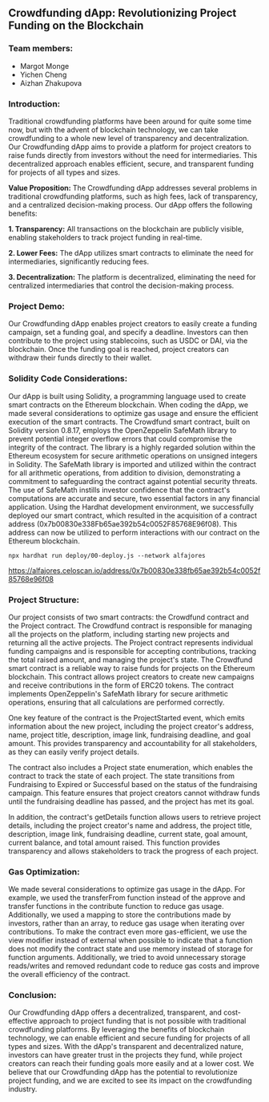 ## Crowdfunding dApp: Revolutionizing Project Funding on the Blockchain
### Team members: 
 - Margot Monge
 - Yichen Cheng
 - Aizhan Zhakupova
### Introduction:
Traditional crowdfunding platforms have been around for quite some time now, but with the advent of blockchain technology, we can take crowdfunding to a whole new level of transparency and decentralization. Our Crowdfunding dApp aims to provide a platform for project creators to raise funds directly from investors without the need for intermediaries. This decentralized approach enables efficient, secure, and transparent funding for projects of all types and sizes.

**Value Proposition:**
The Crowdfunding dApp addresses several problems in traditional crowdfunding platforms, such as high fees, lack of transparency, and a centralized decision-making process. Our dApp offers the following benefits:

**1. Transparency:** All transactions on the blockchain are publicly visible, enabling stakeholders to track project funding in real-time.

**2. Lower Fees:** The dApp utilizes smart contracts to eliminate the need for intermediaries, significantly reducing fees.

**3. Decentralization:** The platform is decentralized, eliminating the need for centralized intermediaries that control the decision-making process.

### Project Demo:
Our Crowdfunding dApp enables project creators to easily create a funding campaign, set a funding goal, and specify a deadline. Investors can then contribute to the project using stablecoins, such as USDC or DAI, via the blockchain. Once the funding goal is reached, project creators can withdraw their funds directly to their wallet.

### Solidity Code Considerations:
Our dApp is built using Solidity, a programming language used to create smart contracts on the Ethereum blockchain. 
When coding the dApp, we made several considerations to optimize gas usage and ensure the efficient execution of the smart contracts.
The Crowdfund smart contract, built on Solidity version 0.8.17, employs the OpenZeppelin SafeMath library to prevent potential integer overflow errors that could compromise the integrity of the contract. The library is a highly regarded solution within the Ethereum ecosystem for secure arithmetic operations on unsigned integers in Solidity. The SafeMath library is imported and utilized within the contract for all arithmetic operations, from addition to division, demonstrating a commitment to safeguarding the contract against potential security threats. The use of SafeMath instills investor confidence that the contract's computations are accurate and secure, two essential factors in any financial application.
Using the Hardhat development environment, we successfully deployed our smart contract, which resulted in the acquisition of a contract address (0x7b00830e338Fb65ae392b54c0052F85768E96f08). This address can now be utilized to perform interactions with our contract on the Ethereum blockchain.
``` 
npx hardhat run deploy/00-deploy.js --network alfajores
```
https://alfajores.celoscan.io/address/0x7b00830e338fb65ae392b54c0052f85768e96f08

### Project Structure:
Our project consists of two smart contracts: the Crowdfund contract and the Project contract. The Crowdfund contract is responsible for managing all the projects on the platform, including starting new projects and returning all the active projects. The Project contract represents individual funding campaigns and is responsible for accepting contributions, tracking the total raised amount, and managing the project's state. 
The Crowdfund smart contract is a reliable way to raise funds for projects on the Ethereum blockchain. This contract allows project creators to create new campaigns and receive contributions in the form of ERC20 tokens. The contract implements OpenZeppelin's SafeMath library for secure arithmetic operations, ensuring that all calculations are performed correctly.

One key feature of the contract is the ProjectStarted event, which emits information about the new project, including the project creator's address, name, project title, description, image link, fundraising deadline, and goal amount. This provides transparency and accountability for all stakeholders, as they can easily verify project details.

The contract also includes a Project state enumeration, which enables the contract to track the state of each project. The state transitions from Fundraising to Expired or Successful based on the status of the fundraising campaign. This feature ensures that project creators cannot withdraw funds until the fundraising deadline has passed, and the project has met its goal.

In addition, the contract's getDetails function allows users to retrieve project details, including the project creator's name and address, the project title, description, image link, fundraising deadline, current state, goal amount, current balance, and total amount raised. This function provides transparency and allows stakeholders to track the progress of each project.

### Gas Optimization:
We made several considerations to optimize gas usage in the dApp. For example, we used the transferFrom function instead of the approve and transfer functions in the contribute function to reduce gas usage. Additionally, we used a mapping to store the contributions made by investors, rather than an array, to reduce gas usage when iterating over contributions. To make the contract even more gas-efficient, we use the view modifier instead of external when possible to indicate that a function does not modify the contract state and use memory instead of storage for function arguments. Additionally, we tried to avoid unnecessary storage reads/writes and removed redundant code to reduce gas costs and improve the overall efficiency of the contract.

### Conclusion:
Our Crowdfunding dApp offers a decentralized, transparent, and cost-effective approach to project funding that is not possible with traditional crowdfunding platforms. By leveraging the benefits of blockchain technology, we can enable efficient and secure funding for projects of all types and sizes. With the dApp's transparent and decentralized nature, investors can have greater trust in the projects they fund, while project creators can reach their funding goals more easily and at a lower cost. We believe that our Crowdfunding dApp has the potential to revolutionize project funding, and we are excited to see its impact on the crowdfunding industry.
